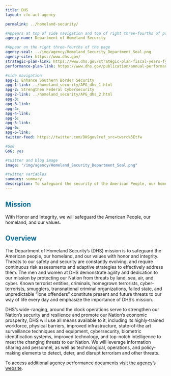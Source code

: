 ```yaml
---
title: DHS
layout: cfo-act-agency

permalink: ../homeland-security/

#Appears at top of side navigation and top of right three-fourths of page
agency-name: Department of Homeland Security

#Appear on the right three-fourths of the page
agency-seal: ../img/agency/Homeland_Security_Department_Seal.png
agency-site: https://www.dhs.gov/
strategic-plan-link: https://www.dhs.gov/strategic-plan-fiscal-years-fy-2014-2018
performance-plan-link: https://www.dhs.gov/publication/annual-performance-report-fiscal-years-2018-2020

#side navigation
apg-1: Enhance Southern Border Security
apg-1-link: ../homeland_security/APG_dhs_1.html
apg-2: Strengthen Federal Cybersecurity
apg-2-link: ../homeland_security/APG_dhs_2.html
apg-3:
apg-3-link:
apg-4:
apg-4-link:
apg-5:
apg-5-link:
apg-6:
apg-6-link:
twitter-feed: https://twitter.com/DHSgov?ref_src=twsrc%5Etfw

#GoG
GoG: yes

#twitter and blog image
image: "/img/agency/Homeland_Security_Department_Seal.png"

#twitter variables
summary: summary
description: To safeguard the security of the American People, our homeland, and our values.
---
```


<div class="usa-grid usa-graphic_list-row">
  <div class="usa-width-one-whole usa-media_block agency-page-section">
    <h2 style="color:#046b99;">Mission</h2>
    <p>With Honor and Integrity, we will safeguard the American People, our homeland, and our values.</p>
  </div>
</div>

<div class="usa-grid usa-graphic_list-row">
  <div class="usa-width-one-whole usa-media_block agency-page-section">
    <h2 style="color:#046b99;">Overview</h2>
    <p>The Department of Homeland Security&rsquo;s (DHS) mission is to safeguard the American people, our homeland, and our values with honor and integrity.  Threats to our safety and security are constantly evolving, and require continuous risk assessments and adaptive strategies to effectively address them.  The men and women at DHS demonstrate agility and dedication to our mission by protecting our Nation from threats by land, sea, air, and cyber.  Known terrorist entities, criminals, homegrown terrorists, cyber-terrorists, smugglers, transnational criminal organizations, failed state, and unpredictable &ldquo;lone offenders&rdquo; constitute present and future threats to our way of life every day and emphasize the importance of DHS&rsquo;s mission.</p>
    <p>DHS&rsquo;s wide-ranging, around the clock operations serve to strengthen our Nation&rsquo;s security and resilience and promote our Nation&rsquo;s economic prosperity, DHS will use all means available to it, including its highly-trained workforce, physical barriers, improved infrastructure, state-of-the art surveillance techniques and equipment, cybersecurity, biometric identification systems, improved technology, and top-notch intelligence to meet the changing threats to our Nation.  We will leverage information sharing and personnel, as well as technological, operations, and policy-making elements to detect, deter, and disrupt terrorism and other threats.
    </p>
  </div>
</div>

<div class="usa-grid usa-graphic_list-row">
  <div class="usa-width-one-whole usa-media_block">
    <p>To access additional agency performance documents <a href="https://www.dhs.gov/performance-financial-reports" target="_blank">visit the agency’s website</a>.</p>
  </div>
</div>

